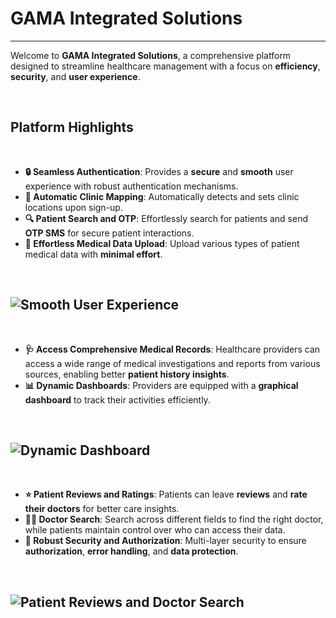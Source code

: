 # GAMA Integrated Solutions

---

Welcome to **GAMA Integrated Solutions**, a comprehensive platform designed to streamline healthcare management with a focus on **efficiency**, **security**, and **user experience**.

<br>

## Platform Highlights

<br>

- **🔒 Seamless Authentication**: Provides a **secure** and **smooth** user experience with robust authentication mechanisms.
- **📍 Automatic Clinic Mapping**: Automatically detects and sets clinic locations upon sign-up.
- **🔍 Patient Search and OTP**: Effortlessly search for patients and send **OTP SMS** for secure patient interactions.
- **📝 Effortless Medical Data Upload**: Upload various types of patient medical data with **minimal effort**.

<br>

![Smooth User Experience](https://github.com/user-attachments/assets/1c070c39-4596-466d-a1d4-c4ec6ea2bc9f)
<br>
--
<br>

- **🩺 Access Comprehensive Medical Records**: Healthcare providers can access a wide range of medical investigations and reports from various sources, enabling better **patient history insights**.
- **📊 Dynamic Dashboards**: Providers are equipped with a **graphical dashboard** to track their activities efficiently.

<br>

![Dynamic Dashboard](https://github.com/user-attachments/assets/d78a4bb6-07ae-4fd0-8778-ea0b231bf553)
<br>
--
<br>

- **⭐ Patient Reviews and Ratings**: Patients can leave **reviews** and **rate their doctors** for better care insights.
- **👨‍⚕️ Doctor Search**: Search across different fields to find the right doctor, while patients maintain control over who can access their data.
- **🔐 Robust Security and Authorization**: Multi-layer security to ensure **authorization**, **error handling**, and **data protection**.

<br>

![Patient Reviews and Doctor Search](https://github.com/user-attachments/assets/f034394a-90f9-454b-b746-bb164243a7f2)
--
